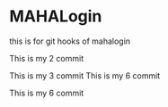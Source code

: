 # MAHALogin
this is for git hooks  of mahalogin

This is my 2 commit

This is my 3 commit
This is my 6 commit


This is my 6 commit
